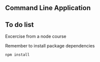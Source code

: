 ## Command Line Application
## To do list


Excercise from a node course

Remember to install package dependencies

```
npm install 
```